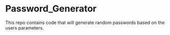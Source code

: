 # Password_Generator
This repo contains code that will generate random passwords based on the users parameters. 
